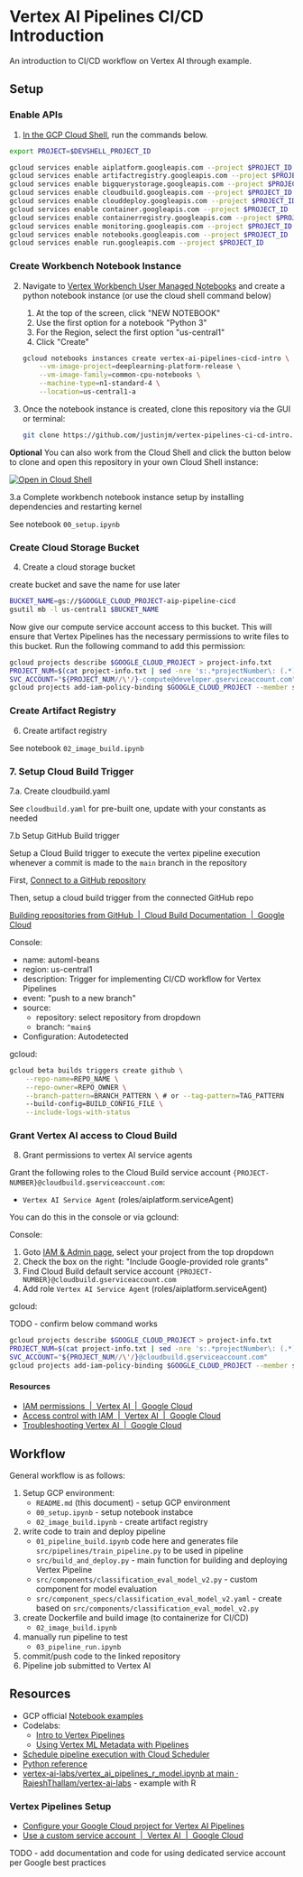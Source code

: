 # Vertex AI Pipelines CI/CD Introduction

An introduction to CI/CD workflow on Vertex AI through example. 

## Setup 

### Enable APIs 

1.  [In the GCP Cloud Shell](https://console.cloud.google.com/home/dashboard?cloudshell=true), run the commands below. 

```sh
export PROJECT=$DEVSHELL_PROJECT_ID

gcloud services enable aiplatform.googleapis.com --project $PROJECT_ID
gcloud services enable artifactregistry.googleapis.com --project $PROJECT_ID
gcloud services enable bigquerystorage.googleapis.com --project $PROJECT_ID
gcloud services enable cloudbuild.googleapis.com --project $PROJECT_ID
gcloud services enable clouddeploy.googleapis.com --project $PROJECT_ID
gcloud services enable container.googleapis.com --project $PROJECT_ID
gcloud services enable containerregistry.googleapis.com --project $PROJECT_ID
gcloud services enable monitoring.googleapis.com --project $PROJECT_ID
gcloud services enable notebooks.googleapis.com --project $PROJECT_ID
gcloud services enable run.googleapis.com --project $PROJECT_ID
```

### Create Workbench Notebook Instance

2.  Navigate to [Vertex Workbench User Managed Notebooks](https://console.cloud.google.com/ai-platform/notebooks) and create a python notebook instance (or use the cloud shell command below)
    1.  At the top of the screen, click "NEW NOTEBOOK"
    2.  Use the first option for a notebook "Python 3"
    3.  For the Region, select the first option "us-central1" 
    4.  Click "Create"
    ```sh
    gcloud notebooks instances create vertex-ai-pipelines-cicd-intro \
        --vm-image-project=deeplearning-platform-release \
        --vm-image-family=common-cpu-notebooks \
        --machine-type=n1-standard-4 \
        --location=us-central1-a 
    ```

3.  Once the notebook instance is created, clone this repository via the GUI or terminal: 
    ```sh
    git clone https://github.com/justinjm/vertex-pipelines-ci-cd-intro.git
    ```
**Optional** You can also work from the Cloud Shell and click the button below to clone and open this repository in your own Cloud Shell instance:  

[![Open in Cloud Shell](https://gstatic.com/cloudssh/images/open-btn.svg)](https://ssh.cloud.google.com/cloudshell/editor?cloudshell_git_repo=https://github.com/justinjm/vertex-pipelines-ci-cd-intro.git)

3.a Complete workbench notebook instance setup by installing dependencies and restarting kernel

See notebook `00_setup.ipynb` 

### Create Cloud Storage Bucket

4. Create a cloud storage bucket 

create bucket and save the name for use later

```sh
BUCKET_NAME=gs://$GOOGLE_CLOUD_PROJECT-aip-pipeline-cicd
gsutil mb -l us-central1 $BUCKET_NAME
```

Now give our compute service account access to this bucket. This will ensure that Vertex Pipelines has the necessary permissions to write files to this bucket. Run the following command to add this permission: 

```sh
gcloud projects describe $GOOGLE_CLOUD_PROJECT > project-info.txt
PROJECT_NUM=$(cat project-info.txt | sed -nre 's:.*projectNumber\: (.*):\1:p')
SVC_ACCOUNT="${PROJECT_NUM//\'/}-compute@developer.gserviceaccount.com"
gcloud projects add-iam-policy-binding $GOOGLE_CLOUD_PROJECT --member serviceAccount:$SVC_ACCOUNT --role roles/storage.objectAdmin
```

### Create Artifact Registry 

6. Create artifact registry 

See notebook `02_image_build.ipynb`

### 7. Setup Cloud Build Trigger

7.a. Create cloudbuild.yaml 

See `cloudbuild.yaml` for pre-built one, update with your constants as needed

7.b Setup GitHub Build trigger 

Setup a Cloud Build trigger to execute the vertex pipeline execution whenever a commit is made to the `main` branch in the repository 

First, [Connect to a GitHub repository](https://cloud.google.com/build/docs/automating-builds/github/connect-repo-github)

Then, setup a cloud build trigger from the connected GitHub repo 

[Building repositories from GitHub  |  Cloud Build Documentation  |  Google Cloud](https://cloud.google.com/build/docs/automating-builds/github/build-repos-from-github)

Console:

* name: automl-beans
* region: us-central1
* description: Trigger for implementing CI/CD workflow for Vertex Pipelines 
* event: "push to a new branch"
* source: 
    * repository: select repository from dropdown
    * branch: `^main$`
* Configuration: Autodetected 


gcloud: 

```sh
gcloud beta builds triggers create github \
    --repo-name=REPO_NAME \
    --repo-owner=REPO_OWNER \
    --branch-pattern=BRANCH_PATTERN \ # or --tag-pattern=TAG_PATTERN
    --build-config=BUILD_CONFIG_FILE \
    --include-logs-with-status
```

### Grant Vertex AI access to Cloud Build 

8. Grant permissions to vertex AI service agents 

Grant the following roles to the Cloud Build service account `{PROJECT-NUMBER}@cloudbuild.gserviceaccount.com`: 

* `Vertex AI Service Agent` (roles/aiplatform.serviceAgent)

You can do this in the console or via gclound: 

Console: 

1. Goto [IAM & Admin page](https://console.cloud.google.com/iam-admin/iam), select your project from the top dropdown 
2. Check the box on the right: "Include Google-provided role grants" 
3. Find Cloud Build default service account `{PROJECT-NUMBER}@cloudbuild.gserviceaccount.com`
4. Add role `Vertex AI Service Agent` (roles/aiplatform.serviceAgent)


gcloud: 

TODO - confirm below command works 

```sh
gcloud projects describe $GOOGLE_CLOUD_PROJECT > project-info.txt
PROJECT_NUM=$(cat project-info.txt | sed -nre 's:.*projectNumber\: (.*):\1:p')
SVC_ACCOUNT="${PROJECT_NUM//\'/}@cloudbuild.gserviceaccount.com"
gcloud projects add-iam-policy-binding $GOOGLE_CLOUD_PROJECT --member serviceAccount:$SVC_ACCOUNT --role roles/aiplatform.serviceAgent
```
#### Resources 

* [IAM permissions  |  Vertex AI  |  Google Cloud](https://cloud.google.com/vertex-ai/docs/general/iam-permissions)
* [Access control with IAM  |  Vertex AI  |  Google Cloud](https://cloud.google.com/vertex-ai/docs/general/access-control#predefined-roles)
* [Troubleshooting Vertex AI  |  Google Cloud](https://cloud.google.com/vertex-ai/docs/general/troubleshooting#custom-trained_models)


## Workflow 

General workflow is as follows: 

1. Setup GCP environment: 
    * `README.md` (this document) - setup GCP environment
    * `00_setup.ipynb`  - setup notebook instabce
    * `02_image_build.ipynb` - create artifact registry 
2. write code to train and deploy pipeline 
    * `01_pipeline_build.ipynb` code here and generates file  `src/pipelines/train_pipeline.py` to be used in pipeline
    * `src/build_and_deploy.py` - main function for building and deploying Vertex Pipeline
    * `src/components/classification_eval_model_v2.py` - custom component for model evaluation 
    * `src/component_specs/classification_eval_model_v2.yaml` - create based on `src/components/classification_eval_model_v2.py`
3. create Dockerfile and build image (to containerize for CI/CD)
    * `02_image_build.ipynb`
4. manually run pipeline to test 
    * `03_pipeline_run.ipynb`
5. commit/push code to the linked repository 
6. Pipeline job submitted to Vertex AI

## Resources 

* GCP official [Notebook examples](https://cloud.google.com/vertex-ai/docs/pipelines/notebooks)
* Codelabs:
  * [Intro to Vertex Pipelines](https://codelabs.developers.google.com/vertex-pipelines-intro)  
  * [Using Vertex ML Metadata with Pipelines](https://codelabs.developers.google.com/vertex-mlmd-pipelines)  
* [Schedule pipeline execution with Cloud Scheduler](https://cloud.google.com/vertex-ai/docs/pipelines/schedule-cloud-scheduler)  
* [Python reference](https://cloud.google.com/python/docs/reference/aiplatform/latest/google.cloud.aiplatform)
* [vertex-ai-labs/vertex\_ai\_pipelines\_r\_model.ipynb at main · RajeshThallam/vertex-ai-labs](https://github.com/RajeshThallam/vertex-ai-labs/blob/main/06-vertex-train-deploy-r-model/vertex_ai_pipelines_r_model.ipynb) - example with R 


### Vertex Pipelines Setup 

* [Configure your Google Cloud project for Vertex AI Pipelines](https://cloud.google.com/vertex-ai/docs/pipelines/configure-project#service-account)
* [Use a custom service account  |  Vertex AI  |  Google Cloud](https://cloud.google.com/vertex-ai/docs/general/custom-service-account)

TODO - add documentation and code for using dedicated service account per Google best practices